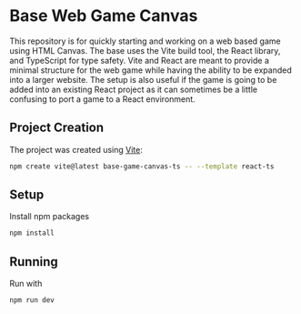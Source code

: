 # Base Web Game Canvas

This repository is for quickly starting and working on a web based game using HTML Canvas. The base uses the Vite build tool, the React library, and TypeScript for type safety. Vite and React are meant to provide a minimal structure for the web game while having the ability to be expanded into a larger website. The setup is also useful if the game is going to be added into an existing React project as it can sometimes be a little confusing to port a game to a React environment.

## Project Creation

The project was created using [Vite](https://vite.dev/guide/):
```bash
npm create vite@latest base-game-canvas-ts -- --template react-ts
```

## Setup

Install npm packages
```bash
npm install
```

## Running

Run with
```bash
npm run dev
```